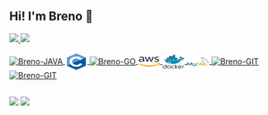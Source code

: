 ## Hi! I'm Breno 👋
 <div>
  <a href="https://github.com/Brenex000006">
  <img height="180em" src="https://github-readme-stats.vercel.app/api?username=Brenex000006&show_icons=true&theme=tokyonight&include_all_commits=true&count_private=true"/>
  <img height="180em" src="https://github-readme-stats.vercel.app/api/top-langs/?username=Brenex000006&layout=compact&langs_count=7&theme=tokyonight"/>
</div>
<div style="display: inline_block"><br>
 
  <img align="center" alt="Breno-JAVA" height="30" width="40" src="https://cdn.jsdelivr.net/gh/devicons/devicon/icons/java/java-original-wordmark.svg">
  <img align="center" alt="Breno-C" height="30" width="40" src="https://raw.githubusercontent.com/devicons/devicon/master/icons/c/c-original.svg">
  <img align="center" alt="Breno-GO" height="30" width="40" src="https://cdn.jsdelivr.net/gh/devicons/devicon/icons/go/go-original.svg">
  <img align="center" alt="Breno-AWS" height="30" width="40" src="https://raw.githubusercontent.com/devicons/devicon/master/icons/amazonwebservices/amazonwebservices-original-wordmark.svg">
  <img align="center" alt="Breno-DOCKER" height="30" width="40" src="https://raw.githubusercontent.com/devicons/devicon/master/icons/docker/docker-original-wordmark.svg">
  <img align="center" alt="Breno-GIT" height="30" width="40" src="https://raw.githubusercontent.com/devicons/devicon/master/icons/mysql/mysql-original-wordmark.svg" alt="git">
  <img align="center" alt="Breno-GIT" height="30" width="40" src="https://www.vectorlogo.zone/logos/git-scm/git-scm-icon.svg" alt="git">
  <img align="center" alt="Breno-GIT" height="30" width="40" src="https://raw.githubusercontent.com/detain/svg-logos/780f25886640cef088af994181646db2f6b1a3f8/svg/selenium-logo.svg" alt="git">

  <!--<img align="center" alt="Breno-GIT" height="30" width="40" src=" https://raw.githubusercontent.com/devicons/devicon/master/icons/python/python-original.svg" alt="git">-->
  
  
<!-- <p align="center"> <a href="https://aws.amazon.com" target="_blank" rel="noreferrer"> <img src="https://raw.githubusercontent.com/devicons/devicon/master/icons/amazonwebservices/amazonwebservices-original-wordmark.svg" alt="aws" width="40" height="30"/> </a> 
<a href="https://www.cprogramming.com/" target="_blank" rel="noreferrer"> <img src="https://raw.githubusercontent.com/devicons/devicon/master/icons/c/c-original.svg" alt="c" width="40" height="30"/> </a> 
<a href="https://www.docker.com/" target="_blank" rel="noreferrer"> <img src="https://raw.githubusercontent.com/devicons/devicon/master/icons/docker/docker-original-wordmark.svg" alt="docker" width="40" height="30"/> </a> 
<a href="https://git-scm.com/" target="_blank" rel="noreferrer"> <img src="https://www.vectorlogo.zone/logos/git-scm/git-scm-icon.svg" alt="git" width="40" height="30"/> </a> 
<a href="https://golang.org" target="_blank" rel="noreferrer"> 
  <<img align="center" alt="Vi-ReactNative" height="30" width="40" src="https://cdn.jsdelivr.net/gh/devicons/devicon/icons/flutter/flutter-original.svg">
  <img align="center" alt="Vi-Kotlin" height="30" width="40" src="https://raw.githubusercontent.com/devicons/devicon/master/icons/kotlin/kotlin-original.svg">
  <img align="center" alt="Vi-PHP" height="30" width="40" src="https://raw.githubusercontent.com/devicons/devicon/master/icons/php/php-original.svg"> -->
</div>
  
  ##
 
<div> 
  <a href="https://www.linkedin.com/in/breno-rodrigues-souza/" target="_blank"><img src="https://img.shields.io/badge/-LinkedIn-%230077B5?style=for-the-badge&logo=linkedin&logoColor=white" target="_blank"></a>
  <a href = "mailto:brenex0000007@gmail.com"><img src="https://img.shields.io/badge/Gmail-D14836?style=for-the-badge&logo=gmail&logoColor=white" target="_blank"></a>


